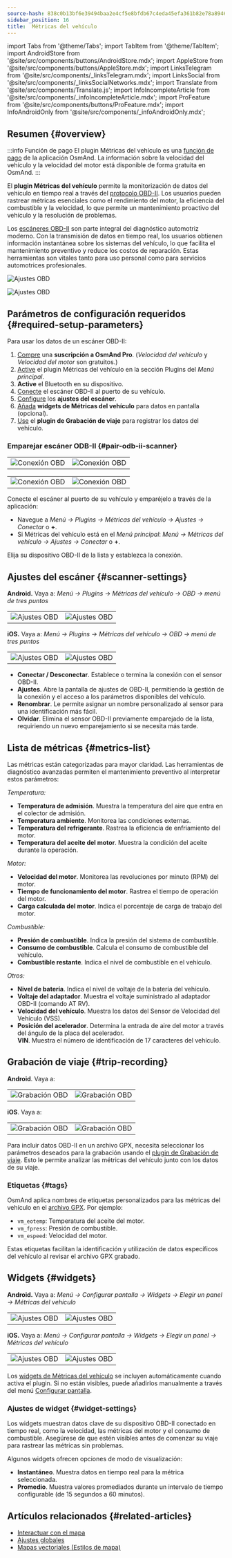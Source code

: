 ```yaml
---
source-hash: 838c0b13bf6e39494baa2e4cf5e8bfdb67c4eda45efa361b82e78a8946dcd35b
sidebar_position: 16
title:  Métricas del vehículo
---
```


import Tabs from '@theme/Tabs';
import TabItem from '@theme/TabItem';
import AndroidStore from '@site/src/components/buttons/AndroidStore.mdx';
import AppleStore from '@site/src/components/buttons/AppleStore.mdx';
import LinksTelegram from '@site/src/components/_linksTelegram.mdx';
import LinksSocial from '@site/src/components/_linksSocialNetworks.mdx';
import Translate from '@site/src/components/Translate.js';
import InfoIncompleteArticle from '@site/src/components/_infoIncompleteArticle.mdx';
import ProFeature from '@site/src/components/buttons/ProFeature.mdx';
import InfoAndroidOnly from '@site/src/components/_infoAndroidOnly.mdx';


## Resumen {#overview}

:::info Función de pago
El plugin Métricas del vehículo es una [función de pago](../purchases/index.md) de la aplicación OsmAnd. La información sobre la velocidad del vehículo y la velocidad del motor está disponible de forma gratuita en OsmAnd.
:::

El **plugin Métricas del vehículo** permite la monitorización de datos del vehículo en tiempo real a través del [protocolo OBD-II](https://en.wikipedia.org/wiki/OBD-II_PIDs). Los usuarios pueden rastrear métricas esenciales como el rendimiento del motor, la eficiencia del combustible y la velocidad, lo que permite un mantenimiento proactivo del vehículo y la resolución de problemas.  

Los [escáneres OBD-II](https://en.wikipedia.org/wiki/ELM327) son parte integral del diagnóstico automotriz moderno. Con la transmisión de datos en tiempo real, los usuarios obtienen información instantánea sobre los sistemas del vehículo, lo que facilita el mantenimiento preventivo y reduce los costos de reparación. Estas herramientas son vitales tanto para uso personal como para servicios automotrices profesionales.

<Tabs groupId="operating-systems" queryString="current-os">

<TabItem value="android" label="Android">

![Ajustes OBD](@site/static/img/plugins/obd/obd_overview_2.png)

</TabItem>

<TabItem value="ios" label="iOS">

![Ajustes OBD](@site/static/img/plugins/obd/obd_overview_ios.png)

</TabItem>

</Tabs>


## Parámetros de configuración requeridos {#required-setup-parameters}

Para usar los datos de un escáner OBD-II:

1. [Compre](../purchases/) una **suscripción a OsmAnd Pro**. (*Velocidad del vehículo* y *Velocidad del motor* son gratuitos.)  
2. [Active](../plugins/index.md#enable--disable) el plugin Métricas del vehículo en la sección Plugins del *Menú principal*.
3. **Active** el Bluetooth en su dispositivo.
4. [Conecte](#pair-odb-ii-scanner) el escáner OBD-II al puerto de su vehículo.
5. [Configure](#scanner-settings) los **ajustes del escáner**.
6. [Añada](#widgets) **widgets de Métricas del vehículo** para datos en pantalla (opcional).
7. [Use](#trip-recording) el **plugin de Grabación de viaje** para registrar los datos del vehículo.


### Emparejar escáner ODB-II {#pair-odb-ii-scanner}


<Tabs groupId="operating-systems" queryString="current-os">

<TabItem value="android" label="Android">

|  |  |
|--|--|
|![Conexión OBD](@site/static/img/plugins/obd/obd_connect.png)|![Conexión OBD](@site/static/img/plugins/obd/obd_connect_2.png)|

</TabItem>

<TabItem value="ios" label="iOS">

|  |  |
|--|--|
|![Conexión OBD](@site/static/img/plugins/obd/obd_connect_ios.png)|![Conexión OBD](@site/static/img/plugins/obd/obd_connect_ios_2.png)|

</TabItem>

</Tabs>

Conecte el escáner al puerto de su vehículo y emparéjelo a través de la aplicación:

- Navegue a *Menú → Plugins → Métricas del vehículo → Ajustes → Conectar* o **+**.
- Si Métricas del vehículo está en el *Menú principal*:  *Menú → Métricas del vehículo → Ajustes → Conectar* o **+**.

Elija su dispositivo OBD-II de la lista y establezca la conexión.


## Ajustes del escáner {#scanner-settings}

<Tabs groupId="operating-systems" queryString="current-os">

<TabItem value="android" label="Android">

**Android.** Vaya a: *Menú → Plugins → Métricas del vehículo → OBD → menú de tres puntos*

|  |  |
|--|--|
|![Ajustes OBD](@site/static/img/plugins/obd/obd_settings.png)|![Ajustes OBD](@site/static/img/plugins/obd/obd_settings_1.png)|


</TabItem>

<TabItem value="ios" label="iOS">

**iOS.** Vaya a: *Menú → Plugins → Métricas del vehículo → OBD → menú de tres puntos*

|  |  |
|--|--|
|![Ajustes OBD](@site/static/img/plugins/obd/obd_settings_ios.png)|![Ajustes OBD](@site/static/img/plugins/obd/obd_settings_ios_1.png)|

</TabItem>

</Tabs>

- **Conectar / Desconectar**. Establece o termina la conexión con el sensor OBD-II.
- **Ajustes**. Abre la pantalla de ajustes de OBD-II, permitiendo la gestión de la conexión y el acceso a los parámetros disponibles del vehículo.
- **Renombrar**. Le permite asignar un nombre personalizado al sensor para una identificación más fácil.
- **Olvidar**. Elimina el sensor OBD-II previamente emparejado de la lista, requiriendo un nuevo emparejamiento si se necesita más tarde.


## Lista de métricas {#metrics-list}

Las métricas están categorizadas para mayor claridad. Las herramientas de diagnóstico avanzadas permiten el mantenimiento preventivo al interpretar estos parámetros:

*Temperatura:*

- **Temperatura de admisión**. Muestra la temperatura del aire que entra en el colector de admisión.
- **Temperatura ambiente**. Monitorea las condiciones externas.
- **Temperatura del refrigerante**. Rastrea la eficiencia de enfriamiento del motor.
- **Temperatura del aceite del motor**. Muestra la condición del aceite durante la operación.

*Motor:*

- **Velocidad del motor**. Monitorea las revoluciones por minuto (RPM) del motor.
- **Tiempo de funcionamiento del motor**. Rastrea el tiempo de operación del motor.
- **Carga calculada del motor**. Indica el porcentaje de carga de trabajo del motor.

*Combustible:*

- **Presión de combustible**. Indica la presión del sistema de combustible.
- **Consumo de combustible**. Calcula el consumo de combustible del vehículo.
- **Combustible restante**. Indica el nivel de combustible en el vehículo.

*Otros:*

- **Nivel de batería**. Indica el nivel de voltaje de la batería del vehículo.
- **Voltaje del adaptador**. Muestra el voltaje suministrado al adaptador OBD-II (comando AT RV).
- **Velocidad del vehículo**. Muestra los datos del Sensor de Velocidad del Vehículo (VSS).
- **Posición del acelerador**. Determina la entrada de aire del motor a través del ángulo de la placa del acelerador.  
  **VIN**. Muestra el número de identificación de 17 caracteres del vehículo.


## Grabación de viaje {#trip-recording}


<Tabs groupId="operating-systems" queryString="current-os">

<TabItem value="android" label="Android">

**Android**. Vaya a: *<Translate android="true" ids="shared_string_menu,plugins_menu_group,record_plugin_name,shared_string_settings,data_settings,record_obd_data"/>*

| | |
|--|--|
|![Grabación OBD](@site/static/img/plugins/obd/obd_recording.png)| ![Grabación OBD](@site/static/img/plugins/obd/obd_recording_1.png)|


</TabItem>

<TabItem value="ios" label="iOS">

**iOS**. Vaya a: *<Translate ios="true" ids="shared_string_menu,plugins_menu_group,record_plugin_name,shared_string_settings,data_settings,obd_plugin_name"/>*

| | |
|--|--|
|![Grabación OBD](@site/static/img/plugins/obd/obd_recording_ios.png)| ![Grabación OBD](@site/static/img/plugins/obd/obd_recording_ios_1.png)|

</TabItem>

</Tabs>



Para incluir datos OBD-II en un archivo GPX, necesita seleccionar los parámetros deseados para la grabación usando el [plugin de Grabación de viaje](../plugins/trip-recording.md#recording-settings). Esto le permite analizar las métricas del vehículo junto con los datos de su viaje.

### Etiquetas {#tags}

OsmAnd aplica nombres de etiquetas personalizados para las métricas del vehículo en el [archivo GPX](../plugins/trip-recording.md#recorded-gpx-file). Por ejemplo:

- `vm_eotemp`: Temperatura del aceite del motor.
- `vm_fpress`: Presión de combustible.
- `vm_espeed`: Velocidad del motor.

Estas etiquetas facilitan la identificación y utilización de datos específicos del vehículo al revisar el archivo GPX grabado.


## Widgets {#widgets}

<Tabs groupId="operating-systems" queryString="current-os">

<TabItem value="android" label="Android">

**Android.** Vaya a: *Menú → Configurar pantalla → Widgets → Elegir un panel → Métricas del vehículo*

| | |
|--|--|
|![Ajustes OBD](@site/static/img/plugins/obd/obd_widget_1.png)| ![Ajustes OBD](@site/static/img/plugins/obd/obd_widget.png)|


</TabItem>

<TabItem value="ios" label="iOS">

**iOS.** Vaya a: *Menú → Configurar pantalla → Widgets → Elegir un panel → Métricas del vehículo*

| | |
|--|--|
|![Ajustes OBD](@site/static/img/plugins/obd/obd_widget_ios_1.png)| ![Ajustes OBD](@site/static/img/plugins/obd/obd_widget_ios.png)|

</TabItem>

</Tabs>



Los [widgets de Métricas del vehículo](../widgets/info-widgets.md#vehicle-metrics-widgets) se incluyen automáticamente cuando activa el plugin. Si no están visibles, puede añadirlos manualmente a través del menú [Configurar pantalla](../widgets/configure-screen.md).

### Ajustes de widget {#widget-settings}

Los widgets muestran datos clave de su dispositivo OBD-II conectado en tiempo real, como la velocidad, las métricas del motor y el consumo de combustible. Asegúrese de que estén visibles antes de comenzar su viaje para rastrear las métricas sin problemas.

Algunos widgets ofrecen opciones de modo de visualización:

- **Instantáneo**. Muestra datos en tiempo real para la métrica seleccionada.
- **Promedio**. Muestra valores promediados durante un intervalo de tiempo configurable (de 15 segundos a 60 minutos).


## Artículos relacionados {#related-articles}

- [Interactuar con el mapa](../../user/map/interact-with-map.md)
- [Ajustes globales](../../user/personal/global-settings.md)
- [Mapas vectoriales (Estilos de mapa)](../../user/map/vector-maps.md)